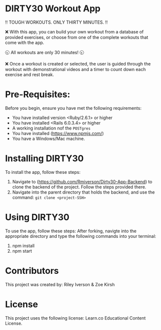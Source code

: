 # DIRTY30 Workout App 

:bangbang: TOUGH WORKOUTS. ONLY THIRTY MINUTES. :bangbang:

:x: With this app, you can build your own workout from a database of provided exercises, or choose from one of the complete workouts that come with the app. 

:clock930: All workouts are only 30 minutes! :clock930:

:x: Once a workout is created or selected, the user is guided through the workout with demonstrational videos and a timer to count down each exercise and rest break. 

# Pre-Requisites: 

Before you begin, ensure you have met the following requirements:
- You have installed version <Ruby/2.6.1> or higher
- You have installed <Rails 6.0.3.4> or higher
- A working installation nof the `POSTgres`
- You have installed (https://www.npmjs.com/)
- You have a Windows/Mac machine.

# Installing DIRTY30

To install the app, follow these steps:

1. Navigate to (https://github.com/Rmiverson/Dirty30-App-Backend) to clone the backend of the project. Follow the steps provided there.
2. Navigate into the parent directory that holds the backend, and use the command: `git clone <project-SSH>`

# Using DIRTY30

To use the app, follow these steps: After forking, navigte into the appropriate directory and type the following commands into your terminal:

1. npm install
2. npm start

# Contributors

This project was created by:
 Riley Iverson
 &
 Zoe Kirsh 

 # License

 This project uses the following license: Learn.co Educational Content License.


